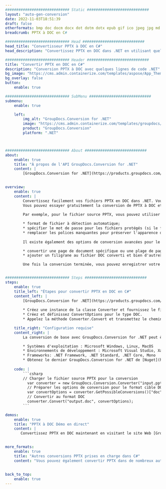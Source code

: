 ```yaml
---
############################# Static ############################
layout: "auto-gen-conversion"
date: 2022-11-03T18:51:39
draft: false
otherformats: bmp doc docm docx dot dotm dotx epub gif ico jpeg jpg md odt ott pdf png psd rtf tex tif tiff txt xps
breadcrumb: PPTX à DOC en C#

############################# Head ############################
head_title: "Convertisseur PPTX à DOC en C#"
head_description: "Convertissez PPTX en DOC dans .NET en utilisant quelques lignes de code. Utilisez l'API de conversion de documents GroupDocs pour convertir plus de 160 formats de fichiers."

############################# Header ############################
title: "Convertir PPTX en DOC en C#"
description: "Conversion PPTX à DOC avec quelques lignes de code .NET"
bg_image: "https://cms.admin.containerize.com/templates/aspose/App_Themes/V3/images/bg/header1.png"
bg_overlay: false
button:
    enable: true

############################# SubMenu ############################
submenu:
    enable: true

    left:
        img_alt: "GroupDocs.Conversion for .NET"
        image: "https://cms.admin.containerize.com/templates/groupdocs/images/product-logos/90x90-noborder/groupdocs-conversion-net.png"
        product: "GroupDocs.Conversion"
        platform: ".NET"



############################# About ############################
about:
    enable: true
    title: "À propos de l'API GroupDocs.Conversion for .NET"
    content: |
        [GroupDocs.Conversion for .NET](https://products.groupdocs.com/conversion/net/) peut être utilisé pour convertir Microsoft Word, Excel, PowerPoint, PDF, Visio et d'autres formats. GroupDocs.Conversion est une API autonome adaptée aux systèmes back-end et internes nécessitant des performances élevées. Il ne dépend d'aucun logiciel tel que Microsoft ou Open Office.
    

overview:
    enable: true
    content: |
        Convertissez facilement vos fichiers PPTX en DOC dans .NET. Vous pouvez utiliser seulement quelques lignes de code C# dans n'importe quelle plate-forme de votre choix comme - Windows, Linux, macOS.
        Vous pouvez essayer gratuitement la conversion de PPTX à DOC et évaluer la qualité des résultats de conversion. En plus des scénarios de conversion de fichiers simples, vous pouvez essayer des options plus avancées pour charger le fichier source PPTX et pour enregistrer le résultat de sortie DOC. 
        
        Par exemple, pour le fichier source PPTX, vous pouvez utiliser les options de chargement suivantes :

        * format de fichier à détection automatique;
        * spécifier le mot de passe pour les fichiers protégés (si le format de fichier le prend en charge);
        * remplacer les polices manquantes pour préserver l'apparence du document.
        
        Il existe également des options de conversion avancées pour le fichier DOC :

        * convertir une page de document spécifique ou une plage de pages;
        * ajouter un filigrane au fichier DOC converti et bien d'autres.

        Une fois la conversion terminée, vous pouvez enregistrer votre fichier DOC dans le chemin du fichier local ou dans tout stockage tiers tel que FTP, Amazon S3, Google Drive, Dropbox, etc. Veuillez noter - pour convertir PPTX en DOC aucun logiciel supplémentaire n'est nécessaire - comme MS Office, Open Office, Adobe Acrobat Reader, etc.


############################# Steps ############################
steps:
    enable: true
    title_left: "Étapes pour convertir PPTX en DOC en C#"
    content_left: |
        [GroupDocs.Conversion for .NET](https://products.groupdocs.com/conversion/net/) permet aux développeurs de convertir facilement un fichier PPTX en DOC avec quelques lignes de code.
        
        * Créez une instance de la classe Converter et fournissez le fichier PPTX avec le chemin complet
        * Créez et définissez ConvertOptions pour le type DOC.
        * Appelez la méthode Converter.Convert et transmettez le chemin complet et le format (DOC) en tant que paramètre

    title_right: "Configuration requise"
    content_right: |
        La conversion de base avec GroupDocs.Conversion for .NET peut être effectuée en quelques étapes simples. Nos API sont prises en charge sur toutes les principales plates-formes et systèmes d'exploitation. Avant d'exécuter le code ci-dessous, assurez-vous que les prérequis suivants sont installés sur votre système.

        * Systèmes d'exploitation : Microsoft Windows, Linux, MacOS
        * Environnements de développement : Microsoft Visual Studio, Xamarin, MonoDevelop
        * Frameworks: .NET Framework, .NET Standard, .NET Core, Mono
        * Obtenez le dernier GroupDocs.Conversion for .NET de [Nuget](https://www.nuget.org/packages/groupdocs.conversion)
         
    code: |
        ```csharp    
        // Charger le fichier source PPTX pour la conversion
          var converter = new GroupDocs.Conversion.Converter("input.pptx");
          // Préparer les options de conversion pour le format cible DOC
          var convertOptions = converter.GetPossibleConversions()["doc"].ConvertOptions;
          // Convertir au format DOC
          converter.Convert("output.doc", convertOptions);
        ```

demos:
    enable: true
    title: "PPTX à DOC Démo en direct"
    content: |
       Convertissez PPTX en DOC maintenant en visitant le site Web [GroupDocs.Conversion App](https://products.groupdocs.app/conversion/family). La démo en ligne présente les avantages suivants
          

more_formats:
    enable: true
    title: "Autres conversions PPTX prises en charge dans C#"
    content: "Vous pouvez également convertir PPTX dans de nombreux autres formats de fichiers. Veuillez consulter la liste ci-dessous."
       
       
back_to_top:
    enable: true
---
```

